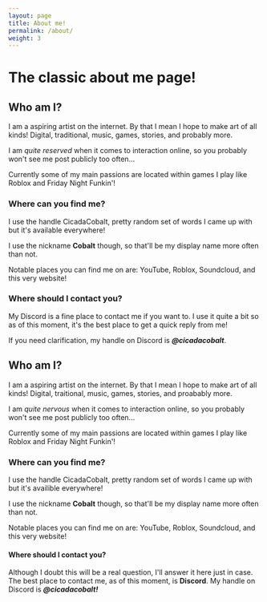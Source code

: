 ```yaml
---
layout: page
title: About me!
permalink: /about/
weight: 3
---
```


# The classic about me page!

## Who am I?
I am a aspiring artist on the internet. By that I mean I hope to make art of all kinds! Digital, traditional, music, games, stories, and probably more.

I am _quite reserved_ when it comes to interaction online, so you probably won't see me post publicly too often...

Currently some of my main passions are located within games I play like Roblox and Friday Night Funkin'!

### Where can you find me?
I use the handle CicadaCobalt, pretty random set of words I came up with but it's available everywhere!

I use the nickname **Cobalt** though, so that'll be my display name more often than not.

Notable places you can find me on are: YouTube, Roblox, Soundcloud, and this very website!

### Where should I contact you?
My Discord is a fine place to contact me if you want to. I use it quite a bit so as of this moment, it's the best place to get a quick reply from me!

If you need clarification, my handle on Discord is _**@cicadacobalt**_.

## Who am I?
I am a aspiring artist on the internet. By that I mean I hope to make art of all kinds! Digital, traitional, music, games, stories, and proabably more.

I am _quite nervous_ when it comes to interaction online, so you probably won't see me post publicly too often...

Currently some of my main passions are located within games I play like Roblox and Friday Night Funkin'!

### Where can you find me?
I use the handle CicadaCobalt, pretty random set of words I came up with but it's availible everywhere!

I use the nickname **Cobalt** though, so that'll be my display name more often than not.

Notable places you can find me on are: YouTube, Roblox, Soundcloud, and this very website!

#### Where should I contact you?
Although I doubt this will be a real question, I'll answer it here just in case. The best place to contact me, as of this moment, is **Discord**. My handle on Discord is _**@cicadacobalt!**_
